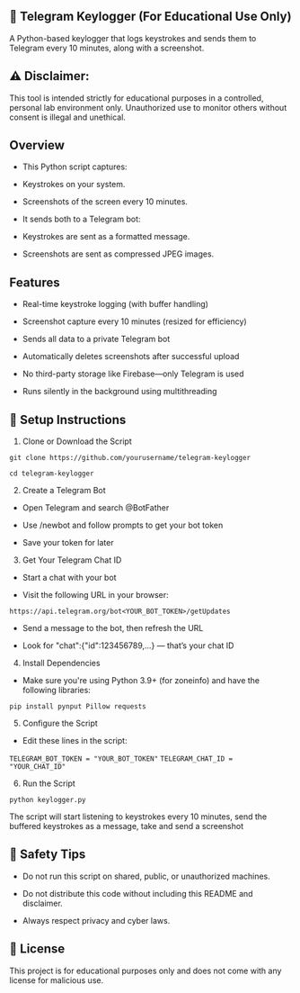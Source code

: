 ## 🔐 Telegram Keylogger (For Educational Use Only)

A Python-based keylogger that logs keystrokes and sends them to Telegram every 10 minutes, along with a screenshot.

## ⚠️ Disclaimer:
This tool is intended strictly for educational purposes in a controlled, personal lab environment only.
Unauthorized use to monitor others without consent is illegal and unethical.

## Overview
- This Python script captures:

- Keystrokes on your system.

- Screenshots of the screen every 10 minutes.

- It sends both to a Telegram bot:

- Keystrokes are sent as a formatted message.

- Screenshots are sent as compressed JPEG images.

## Features
-  Real-time keystroke logging (with buffer handling)

-  Screenshot capture every 10 minutes (resized for efficiency)

-  Sends all data to a private Telegram bot

-  Automatically deletes screenshots after successful upload

-  No third-party storage like Firebase—only Telegram is used

-  Runs silently in the background using multithreading

##  🚀 Setup Instructions
1. Clone or Download the Script

`git clone https://github.com/yourusername/telegram-keylogger`

`cd telegram-keylogger`

2. Create a Telegram Bot
- Open Telegram and search @BotFather

- Use /newbot and follow prompts to get your bot token

- Save your token for later

3. Get Your Telegram Chat ID
- Start a chat with your bot

- Visit the following URL in your browser:

`https://api.telegram.org/bot<YOUR_BOT_TOKEN>/getUpdates`

- Send a message to the bot, then refresh the URL

- Look for "chat":{"id":123456789,...} — that’s your chat ID

4. Install Dependencies
- Make sure you're using Python 3.9+ (for zoneinfo) and have the following libraries:


`pip install pynput Pillow requests`

5. Configure the Script
- Edit these lines in the script:

`TELEGRAM_BOT_TOKEN = "YOUR_BOT_TOKEN"`
`TELEGRAM_CHAT_ID = "YOUR_CHAT_ID"`

6. Run the Script

`python keylogger.py`

The script will start listening to keystrokes every 10 minutes, send the buffered keystrokes as a message, take and send a screenshot

## 🛑 Safety Tips
- Do not run this script on shared, public, or unauthorized machines.

- Do not distribute this code without including this README and disclaimer.

- Always respect privacy and cyber laws.

## 📜 License
This project is for educational purposes only and does not come with any license for malicious use.